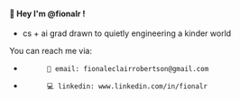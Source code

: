 #### 👋 Hey I'm @fionalr ! 
- cs + ai grad drawn to quietly engineering a kinder world

You can reach me via:
-           📨 email: fionaleclairrobertson@gmail.com
-           💻 linkedin: www.linkedin.com/in/fionalr
